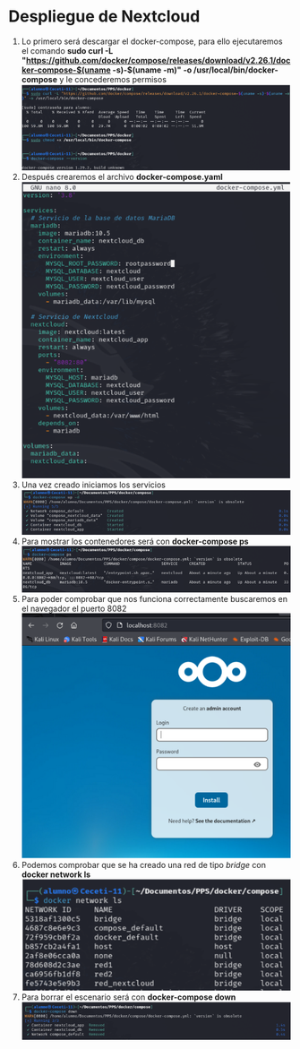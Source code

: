 # Despliegue de Nextcloud
1. Lo primero será descargar el docker-compose, para ello ejecutaremos el comando **sudo curl -L "https://github.com/docker/compose/releases/download/v2.26.1/docker-compose-$(uname -s)-$(uname -m)" -o /usr/local/bin/docker-compose** y le concederemos permisos
![](/img/multicontenedor/1.png)
2. Después crearemos el archivo **docker-compose.yaml**
![](/img/multicontenedor/2.png)
3. Una vez creado iniciamos los servicios
![](/img/multicontenedor/3.png)
4. Para mostrar los contenedores será con **docker-compose ps**
![](/img/multicontenedor/4.png)
5. Para poder comprobar que nos funciona correctamente buscaremos en el navegador el puerto 8082
![](/img/multicontenedor/5.png)
6. Podemos comprobar que se ha creado una red de tipo *bridge* con **docker network ls**
![](/img/multicontenedor/6.png)
7. Para borrar el escenario será con **docker-compose down**
![](/img/multicontenedor/7.png)